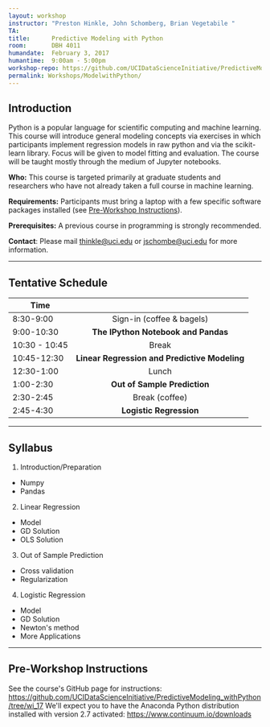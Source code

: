 ```yaml
---
layout: workshop
instructor: "Preston Hinkle, John Schomberg, Brian Vegetabile "
TA: 		
title: 		Predictive Modeling with Python
room:		DBH 4011
humandate:	February 3, 2017
humantime:	9:00am - 5:00pm 
workshop-repo: https://github.com/UCIDataScienceInitiative/PredictiveModeling_withPython/tree/wi_17
permalink: Workshops/ModelwithPython/
---
```


## Introduction

Python is a popular language for scientific computing and machine learning. This course will introduce general modeling concepts via exercises in which participants implement regression models in raw python and via the scikit-learn library.  Focus will be given to model fitting and evaluation. The course will be taught mostly through the medium of Jupyter notebooks.

**Who:** This course is targeted primarily at graduate students and researchers who have not already taken a full course in machine learning.

**Requirements:** Participants must bring a laptop with a few specific software packages installed (see [Pre-Workshop Instructions](#Instructions)). 

**Prerequisites:** A previous course in programming is strongly recommended. 

**Contact**: Please mail [thinkle@uci.edu](mailto:thinkle@uci.edu) or [jschombe@uci.edu](mailto:jschombe@uci.edu) for more information.

* * *


## <a name="Schedule"></a>Tentative Schedule

| Time	       	|           	|
| ------------- |:-------------:|
| 8:30-9:00   | Sign-in (coffee & bagels) 	|
| 9:00-10:30   | **The IPython Notebook and Pandas**  		|
| 10:30 - 10:45 | Break 		|
| 10:45-12:30   | **Linear Regression and Predictive Modeling**  		|
| 12:30-1:00	| Lunch			|
| 1:00-2:30		| **Out of Sample Prediction** |
| 2:30-2:45		| Break		(coffee)	|
| 2:45-4:30	| **Logistic Regression** |

* * *



## <a name="Syllabus"></a>Syllabus

1. Introduction/Preparation
  * Numpy
  * Pandas
2. Linear Regression
  * Model
  * GD Solution
  * OLS Solution
3. Out of Sample Prediction
  * Cross validation
  * Regularization
4. Logistic Regression
  * Model
  * GD Solution
  * Newton's method
  * More Applications
* * *


## <a name="Instructions"></a>Pre-Workshop Instructions

See the course's GitHub page for instructions: <https://github.com/UCIDataScienceInitiative/PredictiveModeling_withPython/tree/wi_17>
We'll expect you to have the Anaconda Python distribution installed with version 2.7 activated: <https://www.continuum.io/downloads>

